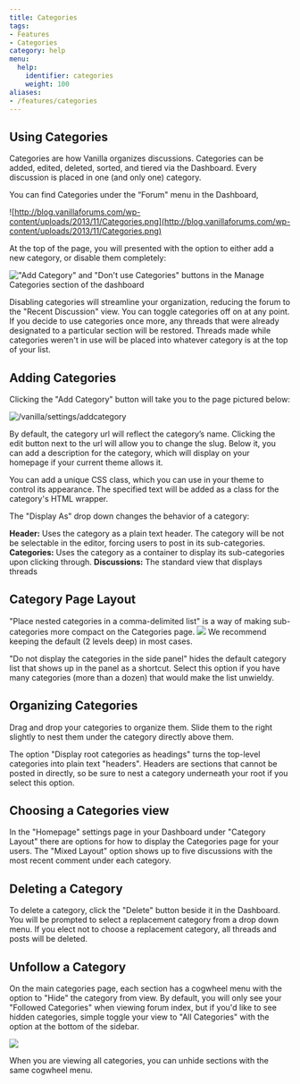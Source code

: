 ```yaml
---
title: Categories
tags:
- Features
- Categories
category: help
menu:
  help:
    identifier: categories
    weight: 100
aliases:
- /features/categories
---
```


## Using Categories

Categories are how Vanilla organizes discussions. Categories can be added, edited, deleted, sorted, and tiered via the Dashboard. Every discussion is placed in one (and only one) category.

You can find Categories under the “Forum" menu in the Dashboard,

![http://blog.vanillaforums.com/wp-content/uploads/2013/11/Categories.png](http://blog.vanillaforums.com/wp-content/uploads/2013/11/Categories.png)

At the top of the page, you will presented with the option to either add a new category, or disable them completely:

!["Add Category" and "Don't use Categories" buttons in the Manage Categories section of the dashboard](http://cd8ba0b44a15c10065fd-24461f391e20b7336331d5789078af53.r23.cf1.rackcdn.com/laurasothertest.vanillaforums.com/editor/2o/34let6oiypkp.png)

Disabling categories will streamline your organization, reducing the forum to the "Recent Discussion" view. You can toggle categories off on at any point. If you decide to use categories once more, any threads that were already designated to a particular section will be restored. Threads made while categories weren't in use will be placed into whatever category is at the top of your list.


## Adding Categories

Clicking the "Add Category" button will take you to the page pictured below:

![/vanilla/settings/addcategory](http://blog.vanillaforums.com/wp-content/uploads/2013/11/Add-Category.jpg)

By default, the category url will reflect the category’s name. Clicking the edit button next to the url will allow you to change the slug. Below it, you can add a description for the category, which will display on your homepage if your current theme allows it.

You can add a unique CSS class, which you can use in your theme to control its appearance. The specified text will be added as a class for the category's HTML wrapper.

The "Display As" drop down changes the behavior of a category:

**Header:** Uses the category as a plain text header. The category will be not be selectable in the editor, forcing users to post in its sub-categories. 
**Categories:** Uses the category as a container to display its sub-categories upon clicking through.
**Discussions:** The standard view that displays threads 


## Category Page Layout

"Place nested categories in a comma-delimited list" is a way of making sub-categories more compact on the Categories page. 
![](http://cd8ba0b44a15c10065fd-24461f391e20b7336331d5789078af53.r23.cf1.rackcdn.com/blorf.vanillacommunity.com/editor/it/ntxs2xgycl7z.png)
We recommend keeping the default (2 levels deep) in most cases.

"Do not display the categories in the side panel" hides the default category list that shows up in the panel as a shortcut. Select this option if you have many categories (more than a dozen) that would make the list unwieldy.

## Organizing Categories

Drag and drop your categories to organize them. Slide them to the right slightly to nest them under the category directly above them.

The option "Display root categories as headings" turns the top-level categories into plain text "headers". Headers are sections that cannot be posted in directly, so be sure to nest a category underneath your root if you select this option. 

## Choosing a Categories view

In the "Homepage" settings page in your Dashboard under "Category Layout" there are options for how to display the Categories page for your users. The "Mixed Layout" option shows up to five discussions with the most recent comment under each category.

## Deleting a Category

To delete a category, click the "Delete" button beside it in the Dashboard. You will be prompted to select a replacement category from a drop down menu. If you elect not to choose a replacement category, all threads and posts will be deleted. 

## Unfollow a Category

On the main categories page, each section has a cogwheel menu with the option to "Hide" the category from view. By default, you will only see your "Followed Categories" when viewing forum index, but if you'd like to see hidden categories, simple toggle your view to "All Categories" with the option at the bottom of the sidebar.

![](http://cd8ba0b44a15c10065fd-24461f391e20b7336331d5789078af53.r23.cf1.rackcdn.com/blorf.vanillacommunity.com/editor/4b/edbr9ey86ysk.png)

 When you are viewing all categories, you can unhide sections with the same cogwheel menu. 
